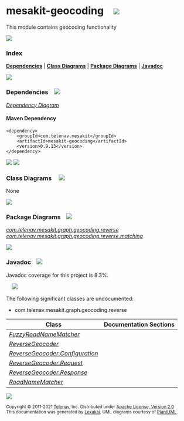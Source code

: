 [//]: # (start-user-text)



[//]: # (end-user-text)

# mesakit-geocoding &nbsp;&nbsp; <img src="https://telenav.github.io/telenav-assets/images/icons//map-32.png" srcset="https://telenav.github.io/telenav-assets/images/icons//map-32-2x.png 2x"/>

This module contains geocoding functionality

<img src="https://telenav.github.io/telenav-assets/images/icons/horizontal-line-512.png" srcset="https://telenav.github.io/telenav-assets/images/separators/horizontal-line-512-2x.png 2x"/>

### Index



[**Dependencies**](#dependencies) | [**Class Diagrams**](#class-diagrams) | [**Package Diagrams**](#package-diagrams) | [**Javadoc**](#javadoc)

<img src="https://telenav.github.io/telenav-assets/images/icons/horizontal-line-512.png" srcset="https://telenav.github.io/telenav-assets/images/separators/horizontal-line-512-2x.png 2x"/>

### Dependencies <a name="dependencies"></a> &nbsp;&nbsp; <img src="https://telenav.github.io/telenav-assets/images/icons/dependencies-32.png" srcset="https://telenav.github.io/telenav-assets/images/icons/dependencies-32-2x.png 2x"/>

[*Dependency Diagram*](https://www.mesakit.org/0.9.13/lexakai/mesakit-extensions/mesakit-geocoding/documentation/diagrams/dependencies.svg)

#### Maven Dependency

    <dependency>
        <groupId>com.telenav.mesakit</groupId>
        <artifactId>mesakit-geocoding</artifactId>
        <version>0.9.13</version>
    </dependency>

<img src="https://telenav.github.io/telenav-assets/images/icons/horizontal-line-128.png" srcset="https://telenav.github.io/telenav-assets/images/separators/horizontal-line-128-2x.png 2x"/>

[//]: # (start-user-text)



[//]: # (end-user-text)

<img src="https://telenav.github.io/telenav-assets/images/icons/horizontal-line-128.png" srcset="https://telenav.github.io/telenav-assets/images/separators/horizontal-line-128-2x.png 2x"/>

### Class Diagrams <a name="class-diagrams"></a> &nbsp; &nbsp; <img src="https://telenav.github.io/telenav-assets/images/icons/diagram-40.png" srcset="https://telenav.github.io/telenav-assets/images/icons/diagram-40-2x.png 2x"/>

None

<img src="https://telenav.github.io/telenav-assets/images/icons/horizontal-line-128.png" srcset="https://telenav.github.io/telenav-assets/images/separators/horizontal-line-128-2x.png 2x"/>

### Package Diagrams <a name="package-diagrams"></a> &nbsp;&nbsp; <img src="https://telenav.github.io/telenav-assets/images/icons/box-32.png" srcset="https://telenav.github.io/telenav-assets/images/icons/box-32-2x.png 2x"/>

[*com.telenav.mesakit.graph.geocoding.reverse*](https://www.mesakit.org/0.9.13/lexakai/mesakit-extensions/mesakit-geocoding/documentation/diagrams/com.telenav.mesakit.graph.geocoding.reverse.svg)  
[*com.telenav.mesakit.graph.geocoding.reverse.matching*](https://www.mesakit.org/0.9.13/lexakai/mesakit-extensions/mesakit-geocoding/documentation/diagrams/com.telenav.mesakit.graph.geocoding.reverse.matching.svg)

<img src="https://telenav.github.io/telenav-assets/images/icons/horizontal-line-128.png" srcset="https://telenav.github.io/telenav-assets/images/separators/horizontal-line-128-2x.png 2x"/>

### Javadoc <a name="javadoc"></a> &nbsp;&nbsp; <img src="https://telenav.github.io/telenav-assets/images/icons/books-24.png" srcset="https://telenav.github.io/telenav-assets/images/icons/books-24-2x.png 2x"/>

Javadoc coverage for this project is 8.3%.  
  
&nbsp; &nbsp; <img src="https://telenav.github.io/telenav-assets/images/meter/meter-10-96.png" srcset="https://telenav.github.io/telenav-assets/images/meter/meter-10-96-2x.png 2x"/>


The following significant classes are undocumented:  

- com.telenav.mesakit.graph.geocoding.reverse

| Class | Documentation Sections |
|---|---|
| [*FuzzyRoadNameMatcher*](https://www.mesakit.org/0.9.13/javadoc/mesakit-extensions/mesakit.geocoding//////////////////////////////////////////////////////////////////////////.html) |  |  
| [*ReverseGeocoder*](https://www.mesakit.org/0.9.13/javadoc/mesakit-extensions/mesakit.geocoding////////////////////////////////////////////////////////////.html) |  |  
| [*ReverseGeocoder.Configuration*](https://www.mesakit.org/0.9.13/javadoc/mesakit-extensions/mesakit.geocoding//////////////////////////////////////////////////////////////////////////.html) |  |  
| [*ReverseGeocoder.Request*](https://www.mesakit.org/0.9.13/javadoc/mesakit-extensions/mesakit.geocoding////////////////////////////////////////////////////////////////////.html) |  |  
| [*ReverseGeocoder.Response*](https://www.mesakit.org/0.9.13/javadoc/mesakit-extensions/mesakit.geocoding/////////////////////////////////////////////////////////////////////.html) |  |  
| [*RoadNameMatcher*](https://www.mesakit.org/0.9.13/javadoc/mesakit-extensions/mesakit.geocoding/////////////////////////////////////////////////////////////////////.html) |  |  

[//]: # (start-user-text)



[//]: # (end-user-text)

<img src="https://telenav.github.io/telenav-assets/images/icons/horizontal-line-512.png" srcset="https://telenav.github.io/telenav-assets/images/separators/horizontal-line-512-2x.png 2x"/>

<sub>Copyright &#169; 2011-2021 [Telenav](https://telenav.com), Inc. Distributed under [Apache License, Version 2.0](LICENSE)</sub>  
<sub>This documentation was generated by [Lexakai](https://lexakai.org). UML diagrams courtesy of [PlantUML](https://plantuml.com).</sub>
